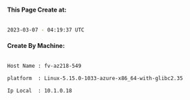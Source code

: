 
   
#### This Page Create at:

```bash

2023-03-07 - 04:19:37 UTC

```

#### Create By Machine:

```bash

Host Name : fv-az218-549

platform  : Linux-5.15.0-1033-azure-x86_64-with-glibc2.35

Ip Local  : 10.1.0.18

```

